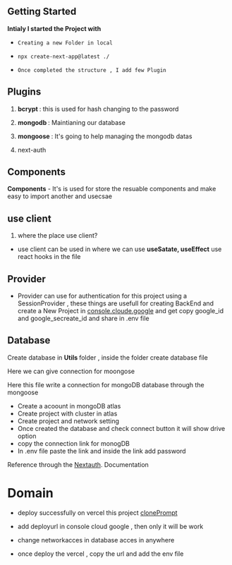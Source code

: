 
## Getting Started

  <B>Intialy I started the Project with </B>
  -     Creating a new Folder in local
  -     npx create-next-app@latest ./
  -     Once completed the structure , I add few Plugin

## Plugins

1.   <B>bcrypt </B> : this is used for hash changing to the password

2.  <B>mongodb </B> : Maintianing our database

3. <B>mongoose </B>  : It's going to help managing the mongodb datas

4. next-auth


## Components

<B>Components</B> - It's is used for store the resuable components and make easy to  import another and usecsae

## use client

1. where the place use client?
* use client can be used in where we can use <B>useSatate, useEffect</B> use react hooks in the file

## Provider
  * Provider can use for authentication for this project using a SessionProvider , these things are usefull for creating BackEnd 
  and create a New Project in  [console.cloude.google](https://console.cloud.google.com/apis/dashboard) and get copy google_id and google_secreate_id and share in .env file

##  Database

  Create database in <B> Utils </B> folder , inside the folder create database file 

  Here we can give connection for moongose

  Here this file write a connection for mongoDB database through the mongoose 
   
  * Create a acoount in mongoDB atlas 
  * Create project with cluster in atlas
  * Create project and network setting
  * Once created the database and check connect button it will show drive option
  * copy the connection link for monogDB
  * In .env file paste the link and inside the link add password 

  Reference through the [Nextauth](https://next-auth.js.org/getting-started/example). Documentation

# Domain
  
  * deploy successfully on vercel this project [clonePrompt](https://clone-prompts-91tdtbh0e-pavinane.vercel.app/)
  
  * add deployurl in console cloud google , then only it will be work

  * change networkacces in database acces in anywhere

  * once deploy the vercel , copy the url and add the env file 


    